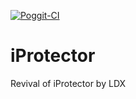 [![Poggit-CI](https://poggit.pmmp.io/ci.badge/RevivalPMMP/iProtector/iProtector)](https://poggit.pmmp.io/ci/RevivalPMMP/iProtector/iProtector)
# iProtector
Revival of iProtector by LDX
